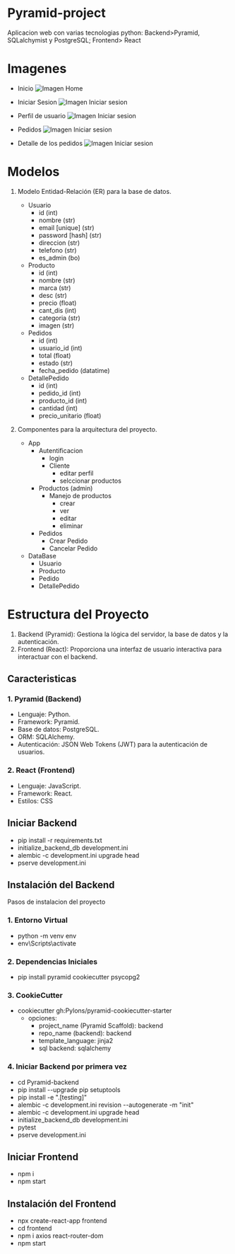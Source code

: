 # Pyramid-project
Aplicacion web con varias tecnologias python: Backend>Pyramid, SQLalchymist y PostgreSQL; Frontend> React

# Imagenes
- Inicio
![Imagen Home](gitImages/home.png)

- Iniciar Sesion
![Imagen Iniciar sesion](gitImages/IniciarSesion.png)

- Perfil de usuario
![Imagen Iniciar sesion](gitImages/perfil.png)

- Pedidos
![Imagen Iniciar sesion](gitImages/pedidos.png)

- Detalle de los pedidos
![Imagen Iniciar sesion](gitImages/detallePedidos.png)

# Modelos
1. Modelo Entidad-Relación (ER) para la base de datos.

   - Usuario
     - id (int)
     - nombre (str)
     - email [unique] (str)
     - password [hash] (str)
     - direccion (str)
     - telefono (str)
     - es_admin (bo)
   - Producto
     - id (int)
     - nombre (str)
     - marca (str)
     - desc (str)
     - precio (float)
     - cant_dis (int)
     - categoria (str)
     - imagen (str)
   - Pedidos
     - id (int)
     - usuario_id (int)
     - total (float)
     - estado (str)
     - fecha_pedido (datatime)
   - DetallePedido
     - id (int)
     - pedido_id (int)
     - producto_id (int)
     - cantidad (int)
     - precio_unitario (float)


2. Componentes para la arquitectura del proyecto.
   - App
     - Autentificacion
       - login
       - Cliente
         - editar perfil
         - selccionar productos
     - Productos (admin)
       - Manejo de productos
         - crear
         - ver
         - editar
         - eliminar
     - Pedidos
       - Crear Pedido
       - Cancelar Pedido
   - DataBase
     - Usuario
     - Producto
     - Pedido
     - DetallePedido


# Estructura del Proyecto
1. Backend (Pyramid): Gestiona la lógica del servidor, la base de datos y la autenticación.
2. Frontend (React): Proporciona una interfaz de usuario interactiva para interactuar con el backend.

## Caracteristicas

### 1. Pyramid (Backend)
- Lenguaje: Python.
- Framework: Pyramid.
- Base de datos: PostgreSQL.
- ORM: SQLAlchemy.
- Autenticación: JSON Web Tokens (JWT) para la autenticación de usuarios.

### 2. React (Frontend)
- Lenguaje: JavaScript.
- Framework: React.
- Estilos: CSS

## Iniciar Backend
- pip install -r requirements.txt
- initialize_backend_db development.ini
- alembic -c development.ini upgrade head
- pserve development.ini

## Instalación del Backend
Pasos de instalacion del proyecto

### 1. Entorno Virtual
- python -m venv env
- env\Scripts\activate

### 2. Dependencias Iniciales
- pip install pyramid cookiecutter psycopg2 

### 3. CookieCutter
- cookiecutter gh:Pylons/pyramid-cookiecutter-starter
  - opciones: 
    - project_name (Pyramid Scaffold): backend
    - repo_name (backend): backend
    - template_language: jinja2
    - sql backend: sqlalchemy

### 4. Iniciar Backend por primera vez

- cd Pyramid-backend
- pip install --upgrade pip setuptools
- pip install -e ".[testing]"
- alembic -c development.ini revision --autogenerate -m "init"
- alembic -c development.ini upgrade head
- initialize_backend_db development.ini
- pytest
- pserve development.ini

## Iniciar Frontend
- npm i
- npm start

## Instalación del Frontend
- npx create-react-app frontend
- cd frontend
- npm i axios react-router-dom
- npm start